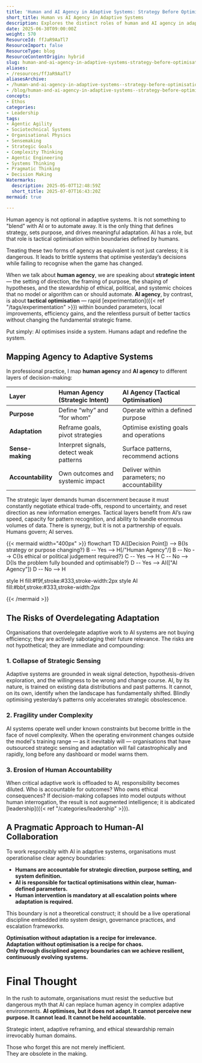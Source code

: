 ```yaml
---
title: 'Human and AI Agency in Adaptive Systems: Strategy Before Optimisation'
short_title: Human vs AI Agency in Adaptive Systems
description: Explores the distinct roles of human and AI agency in adaptive systems, emphasising human-led strategy and accountability versus AI-driven tactical optimisation.
date: 2025-06-30T09:00:00Z
weight: 570
ResourceId: ffJaR9AaTl7
ResourceImport: false
ResourceType: blog
ResourceContentOrigin: hybrid
slug: human-and-ai-agency-in-adaptive-systems-strategy-before-optimisation
aliases:
- /resources/ffJaR9AaTl7
aliasesArchive:
- /human-and-ai-agency-in-adaptive-systems--strategy-before-optimisation
- /blog/human-and-ai-agency-in-adaptive-systems--strategy-before-optimisation
concepts:
- Ethos
categories:
- Leadership
tags:
- Agentic Agility
- Sociotechnical Systems
- Organisational Physics
- Sensemaking
- Strategic Goals
- Complexity Thinking
- Agentic Engineering
- Systems Thinking
- Pragmatic Thinking
- Decision Making
Watermarks:
  description: 2025-05-07T12:48:59Z
  short_title: 2025-07-07T16:43:20Z
mermaid: true

---
```

Human agency is not optional in adaptive systems. It is not something to "blend" with AI or to automate away. It is the only thing that defines strategy, sets purpose, and drives meaningful adaptation. AI has a role, but that role is tactical optimisation within boundaries defined by humans.

Treating these two forms of agency as equivalent is not just careless; it is dangerous. It leads to brittle systems that optimise yesterday’s decisions while failing to recognise when the game has changed.

When we talk about **human agency**, we are speaking about **strategic intent** — the setting of direction, the framing of purpose, the shaping of hypotheses, and the stewardship of ethical, political, and systemic choices that no model or algorithm can or should automate. **AI agency**, by contrast, is about **tactical optimisation** — rapid [experimentation]({{< ref "/tags/experimentation" >}}) within bounded parameters, local improvements, efficiency gains, and the relentless pursuit of better tactics without changing the fundamental strategic frame.

Put simply: AI optimises inside a system. Humans adapt and redefine the system.

## Mapping Agency to Adaptive Systems

In professional practice, I map **human agency** and **AI agency** to different layers of decision-making:

| Layer              | Human Agency (Strategic Intent)         | AI Agency (Tactical Optimisation)            |
| :----------------- | :-------------------------------------- | :------------------------------------------- |
| **Purpose**        | Define “why” and “for whom”             | Operate within a defined purpose             |
| **Adaptation**     | Reframe goals, pivot strategies         | Optimise existing goals and operations       |
| **Sense-making**   | Interpret signals, detect weak patterns | Surface patterns, recommend actions          |
| **Accountability** | Own outcomes and systemic impact        | Deliver within parameters; no accountability |

The strategic layer demands human discernment because it must constantly negotiate ethical trade-offs, respond to uncertainty, and reset direction as new information emerges. Tactical layers benefit from AI’s raw speed, capacity for pattern recognition, and ability to handle enormous volumes of data. There is synergy, but it is not a partnership of equals. Humans govern; AI serves.

{{< mermaid width="400px" >}}
flowchart TD
A([Decision Point]) --> B{Is strategy or purpose changing?}
B -- Yes --> H[/"Human Agency"/]
B -- No --> C{Is ethical or political judgement required?}
C -- Yes --> H
C -- No --> D{Is the problem fully bounded and optimisable?}
D -- Yes --> AI(["AI Agency"])
D -- No --> H

style H fill:#f9f,stroke:#333,stroke-width:2px
style AI fill:#bbf,stroke:#333,stroke-width:2px

{{< /mermaid >}}

## The Risks of Overdelegating Adaptation

Organisations that overdelegate adaptive work to AI systems are not buying efficiency; they are actively sabotaging their future relevance. The risks are not hypothetical; they are immediate and compounding:

### 1. Collapse of Strategic Sensing

Adaptive systems are grounded in weak signal detection, hypothesis-driven exploration, and the willingness to be wrong and change course. AI, by its nature, is trained on existing data distributions and past patterns. It cannot, on its own, identify when the landscape has fundamentally shifted. Blindly optimising yesterday’s patterns only accelerates strategic obsolescence.

### 2. Fragility under Complexity

AI systems operate well under known constraints but become brittle in the face of novel complexity. When the operating environment changes outside the model's training range — as it inevitably will — organisations that have outsourced strategic sensing and adaptation will fail catastrophically and rapidly, long before any dashboard or model warns them.

### 3. Erosion of Human Accountability

When critical adaptive work is offloaded to AI, responsibility becomes diluted. Who is accountable for outcomes? Who owns ethical consequences? If decision-making collapses into model outputs without human interrogation, the result is not augmented intelligence; it is abdicated [leadership]({{< ref "/categories/leadership" >}}).

## A Pragmatic Approach to Human-AI Collaboration

To work responsibly with AI in adaptive systems, organisations must operationalise clear agency boundaries:

- **Humans are accountable for strategic direction, purpose setting, and system definition.**
- **AI is responsible for tactical optimisations within clear, human-defined parameters.**
- **Human intervention is mandatory at all escalation points where adaptation is required.**

This boundary is not a theoretical construct; it should be a live operational discipline embedded into system design, governance practices, and escalation frameworks.

**Optimisation without adaptation is a recipe for irrelevance.**  
**Adaptation without optimisation is a recipe for chaos.**  
**Only through disciplined agency boundaries can we achieve resilient, continuously evolving systems.**

# Final Thought

In the rush to automate, organisations must resist the seductive but dangerous myth that AI can replace human agency in complex adaptive environments. **AI optimises, but it does not adapt. It cannot perceive new purpose. It cannot lead. It cannot be held accountable.**

Strategic intent, adaptive reframing, and ethical stewardship remain irrevocably human domains.

Those who forget this are not merely inefficient.  
They are obsolete in the making.
